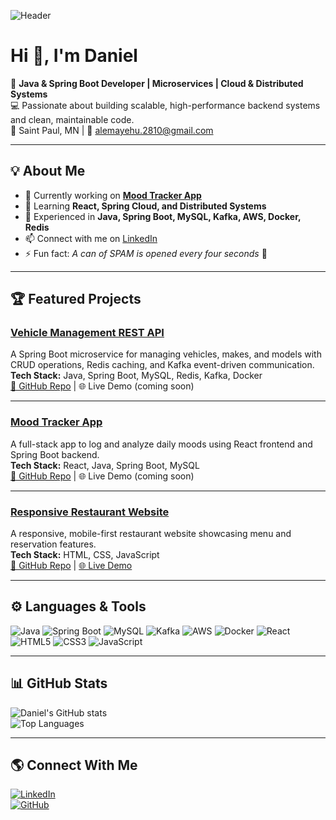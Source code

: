 <!-- Banner (Optional: You can design one in Canva or use an image generator) -->
![Header](https://via.placeholder.com/1000x250.png?text=Daniel+Alemayehu+%7C+Java+%26+Spring+Boot+Developer)

# Hi 👋, I'm Daniel

🚀 **Java & Spring Boot Developer | Microservices | Cloud & Distributed Systems**  
💻 Passionate about building scalable, high-performance backend systems and clean, maintainable code.  
📍 Saint Paul, MN | 📧 alemayehu.2810@gmail.com  

---

## 💡 About Me
- 🔭 Currently working on **[Mood Tracker App](https://github.com/Dan-alemayehu/mood-tracker-react)**  
- 🌱 Learning **React, Spring Cloud, and Distributed Systems**  
- 💼 Experienced in **Java, Spring Boot, MySQL, Kafka, AWS, Docker, Redis**  
- 📫 Connect with me on [LinkedIn](https://www.linkedin.com/in/daniel-alemayehu)  
- ⚡ Fun fact: *A can of SPAM is opened every four seconds* 🥫

---

## 🏆 Featured Projects

### [Vehicle Management REST API](https://github.com/Dan-alemayehu/que914)
A Spring Boot microservice for managing vehicles, makes, and models with CRUD operations, Redis caching, and Kafka event-driven communication.  
**Tech Stack:** Java, Spring Boot, MySQL, Redis, Kafka, Docker  
[🔗 GitHub Repo](https://github.com/Dan-alemayehu/que914) | 🌐 Live Demo (coming soon)

---

### [Mood Tracker App](https://github.com/Dan-alemayehu/mood-tracker-react)
A full-stack app to log and analyze daily moods using React frontend and Spring Boot backend.  
**Tech Stack:** React, Java, Spring Boot, MySQL  
[🔗 GitHub Repo](https://github.com/Dan-alemayehu/mood-tracker-react) | 🌐 Live Demo (coming soon)

---

### [Responsive Restaurant Website](https://github.com/Dan-alemayehu/Responsive-Restaurant-Project-1)
A responsive, mobile-first restaurant website showcasing menu and reservation features.  
**Tech Stack:** HTML, CSS, JavaScript  
[🔗 GitHub Repo](https://github.com/Dan-alemayehu/Responsive-Restaurant-Project-1) | [🌐 Live Demo](https://dan-alemayehu.github.io/Responsive-Restaurant-Project-1/)

---

## ⚙️ Languages & Tools

![Java](https://img.shields.io/badge/Java-ED8B00?style=for-the-badge&logo=openjdk&logoColor=white)
![Spring Boot](https://img.shields.io/badge/Spring%20Boot-6DB33F?style=for-the-badge&logo=springboot&logoColor=white)
![MySQL](https://img.shields.io/badge/MySQL-005C84?style=for-the-badge&logo=mysql&logoColor=white)
![Kafka](https://img.shields.io/badge/Apache%20Kafka-231F20?style=for-the-badge&logo=apachekafka&logoColor=white)
![AWS](https://img.shields.io/badge/AWS-232F3E?style=for-the-badge&logo=amazonaws&logoColor=white)
![Docker](https://img.shields.io/badge/Docker-2496ED?style=for-the-badge&logo=docker&logoColor=white)
![React](https://img.shields.io/badge/React-20232A?style=for-the-badge&logo=react&logoColor=61DAFB)
![HTML5](https://img.shields.io/badge/HTML5-E34F26?style=for-the-badge&logo=html5&logoColor=white)
![CSS3](https://img.shields.io/badge/CSS3-1572B6?style=for-the-badge&logo=css3&logoColor=white)
![JavaScript](https://img.shields.io/badge/JavaScript-323330?style=for-the-badge&logo=javascript&logoColor=F7DF1E)

---

## 📊 GitHub Stats
![Daniel's GitHub stats](https://github-readme-stats.vercel.app/api?username=Dan-alemayehu&show_icons=true&theme=radical)  
![Top Languages](https://github-readme-stats.vercel.app/api/top-langs/?username=Dan-alemayehu&layout=compact&theme=radical)  

---

## 🌎 Connect With Me
[![LinkedIn](https://img.shields.io/badge/LinkedIn-0077B5?style=for-the-badge&logo=linkedin&logoColor=white)](https://www.linkedin.com/in/daniel-alemayehu)  
[![GitHub](https://img.shields.io/badge/GitHub-100000?style=for-the-badge&logo=github&logoColor=white)](https://github.com/Dan-alemayehu)

